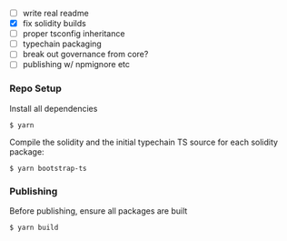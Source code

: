 - [ ] write real readme
- [x] fix solidity builds
- [ ] proper tsconfig inheritance
- [ ] typechain packaging
- [ ] break out governance from core?
- [ ] publishing w/ npmignore etc

### Repo Setup

Install all dependencies

```
$ yarn
```

Compile the solidity and the initial typechain TS source for each solidity
package:

```
$ yarn bootstrap-ts
```

### Publishing

Before publishing, ensure all packages are built

```
$ yarn build
```
